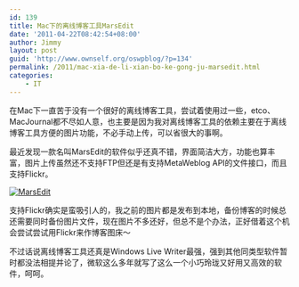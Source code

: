 ```yaml
---
id: 139
title: Mac下的离线博客工具MarsEdit
date: '2011-04-22T08:42:54+08:00'
author: Jimmy
layout: post
guid: 'http://www.ownself.org/oswpblog/?p=134'
permalink: /2011/mac-xia-de-li-xian-bo-ke-gong-ju-marsedit.html
categories:
    - IT
---
```


在Mac下一直苦于没有一个很好的离线博客工具，尝试着使用过一些，etco、MacJournal都不尽如人意，也主要是因为我对离线博客工具的依赖主要在于离线博客工具方便的图片功能，不必手动上传，可以省很大的事啊。

最近发现一款名叫MarsEdit的软件似乎还真不错，界面简洁大方，功能也算丰富，图片上传虽然还不支持FTP但还是有支持MetaWeblog API的文件接口，而且支持Flickr。

[![MarsEdit](/wp-content/uploads/2012/04/MarsEdit_thumb.jpg "MarsEdit")](/wp-content/uploads/2012/04/MarsEdit.jpg)

支持Flickr确实是蛮吸引人的，我之前的图片都是发布到本地，备份博客的时候总还需要同时备份图片文件，现在图片不多还好，但总不是个办法，正好借着这个机会尝试尝试用Flickr来作博客图床～

不过话说离线博客工具还真是Windows Live Writer最强，强到其他同类型软件暂时都没法相提并论了，微软这么多年就写了这么一个小巧玲珑又好用又高效的软件，呵呵。